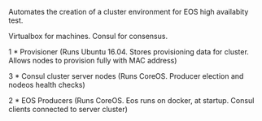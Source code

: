 Automates the creation of a cluster environment for EOS high availabity test.

Virtualbox for machines. Consul for consensus.

1 * Provisioner (Runs Ubuntu 16.04. Stores provisioning data for cluster. Allows nodes to provision fully with MAC address)

3 * Consul cluster server nodes (Runs CoreOS. Producer election and nodeos health checks)

2 * EOS Producers (Runs CoreOS. Eos runs on docker, at startup. Consul clients connected to server cluster)



